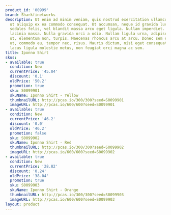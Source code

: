 ```yaml
---
product_id: '00999'
brand: Sharkfinetworks
description: Ut enim ad minim veniam, quis nostrud exercitation ullamco laboris nisi
  ut aliquip ex ea commodo consequat. Ut accumsan, neque id gravida luctus, arcu pede
  sodales felis, vel blandit massa arcu eget ligula. Nullam imperdiet. Integer iaculis
  lacinia massa. Nulla gravida orci a odio. Nullam ligula urna, adipiscing nec, iaculis
  ut, elementum non, turpis. Maecenas rhoncus arcu at arcu. Donec sem eros, ornare
  ut, commodo eu, tempor nec, risus. Mauris dictum, nisi eget consequat elementum,
  lacus ligula molestie metus, non feugiat orci magna ac sem.
title: Iponno Shirt
skus:
- available: true
  condition: New
  currentPrice: '45.04'
  discount: '0.1'
  oldPrice: '50.2'
  promotion: true
  sku: S0099901
  skuName: Iponno Shirt - Yellow
  thumbnailURL: http://pcas.io/300/300?seed=S0099901
  imageURL: http://pcas.io/600/600?seed=S0099901
- available: true
  condition: New
  currentPrice: '46.2'
  discount: '0.0'
  oldPrice: '46.2'
  promotion: false
  sku: S0099902
  skuName: Iponno Shirt - Red
  thumbnailURL: http://pcas.io/300/300?seed=S0099902
  imageURL: http://pcas.io/600/600?seed=S0099902
- available: true
  condition: New
  currentPrice: '28.82'
  discount: '0.24'
  oldPrice: '38.04'
  promotion: true
  sku: S0099903
  skuName: Iponno Shirt - Orange
  thumbnailURL: http://pcas.io/300/300?seed=S0099903
  imageURL: http://pcas.io/600/600?seed=S0099903
layout: product
---
```

